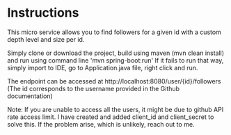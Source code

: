 # Instructions

This micro service allows you to find followers for a given id with a custom depth level and size per id.


Simply clone or download the project, build using maven (mvn clean install) and run using command line 'mvn spring-boot:run' 
If it fails to run that way, simply import to IDE, go to Application.java file, right click and run.

The endpoint can be accessed at http://localhost:8080/user/{id}/followers
(The id corresponds to the username provided in the Github documentation)

Note: If you are unable to access all the users, it might be due to github API rate access limit. I have created and added client_id and client_secret to solve this. If the problem arise, which is unlikely, reach out to me.


